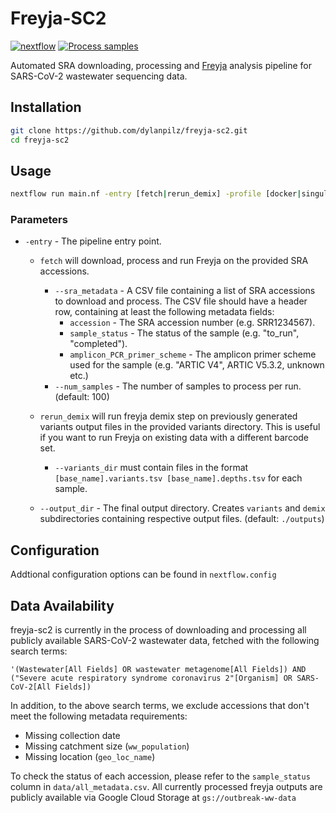 # Freyja-SC2

[![nextflow](https://img.shields.io/badge/nextflow-%E2%89%A523.04.3-brightgreen.svg)](http://nextflow.io) [![Process samples](https://github.com/andersen-lab/freyja-sc2/actions/workflows/process_samples.yml/badge.svg)](https://github.com/andersen-lab/freyja-sc2/actions/workflows/process_samples.yml)


Automated SRA downloading, processing and [Freyja](https://github.com/andersen-lab/Freyja) analysis pipeline for SARS-CoV-2 wastewater sequencing data.

## Installation
```bash
git clone https://github.com/dylanpilz/freyja-sc2.git
cd freyja-sc2
```

## Usage
```bash
nextflow run main.nf -entry [fetch|rerun_demix] -profile [docker|singularity] --accession_list [accession_list.csv] --output_dir [output_dir] --num_samples [num_samples]
```
### Parameters
* `-entry` - The pipeline entry point. 

    * `fetch` will download, process and run Freyja on the provided SRA accessions.
        * `--sra_metadata` - A CSV file containing a list of SRA accessions to download and process. The CSV file should have a header row, containing at least the following metadata fields:
            * `accession` - The SRA accession number (e.g. SRR1234567).
            * `sample_status` - The status of the sample (e.g. "to_run", "completed").
            * `amplicon_PCR_primer_scheme` - The amplicon primer scheme used for the sample (e.g. "ARTIC V4", ARTIC V5.3.2, unknown etc.)
        * `--num_samples` - The number of samples to process per run. (default: 100)

    * `rerun_demix` will run freyja demix step on previously generated variants output files in the provided variants directory. This is useful if you want to run Freyja on existing data with a different barcode set.
        * `--variants_dir` must contain files in the format `[base_name].variants.tsv [base_name].depths.tsv` for each sample.

    * `--output_dir` - The final output directory. Creates `variants` and `demix`  subdirectories containing respective output files. (default: `./outputs`)
    
## Configuration

Addtional configuration options can be found in `nextflow.config`

## Data Availability

freyja-sc2 is currently in the process of downloading and processing all publicly available SARS-CoV-2 wastewater data, fetched with the following search terms:
```
'(Wastewater[All Fields] OR wastewater metagenome[All Fields]) AND ("Severe acute respiratory syndrome coronavirus 2"[Organism] OR SARS-CoV-2[All Fields])

```
In addition, to the above search terms, we exclude accessions that don't meet the following metadata requirements:
* Missing collection date
* Missing catchment size (`ww_population`)
* Missing location (`geo_loc_name`)

To check the status of each accession, please refer to the `sample_status` column in `data/all_metadata.csv`. All currently processed freyja outputs are publicly available via Google Cloud Storage at `gs://outbreak-ww-data`
